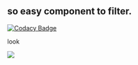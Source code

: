 ## so easy component to filter.

[![Codacy Badge](https://api.codacy.com/project/badge/Grade/e125b714205f46a9bf76cbb1b761d4d1)](https://www.codacy.com/app/zsirfs/react-component-filter?utm_source=github.com&amp;utm_medium=referral&amp;utm_content=zsirfs/react-component-filter&amp;utm_campaign=Badge_Grade)

look

![](https://raw.githubusercontent.com/zsirfs/react-component-filter/master/static/2018-06-01%2015.28.54.gif)
